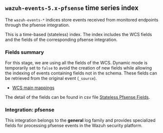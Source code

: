 ## `wazuh-events-5.x-pfsense` time series index

The `wazuh-events-*` indices store events received from monitored endpoints through the pfsense integration.

This is a time-based (stateless) index. The index includes the WCS fields and the fields of the corresponding pfsense integration.

### Fields summary

For this stage, we are using all the fields of the WCS. Dynamic mode is temporarily set to `false` to avoid the creation of new fields while allowing the indexing of events containing fields not in the schema. These fields can be retrieved from the original event (`_source`).

- [WCS main mappings](../../stateless/docs/fields.csv)

The detail of the fields can be found in csv file [Stateless Pfsense Fields](fields.csv).

### Integration: pfsense

This integration belongs to the **general** log family and provides specialized fields for processing pfsense events in the Wazuh security platform.
